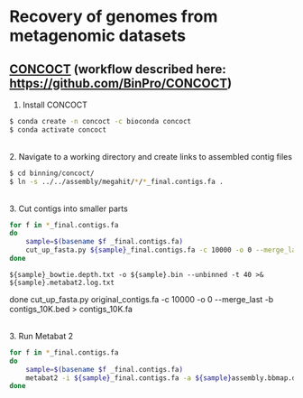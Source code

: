 # Recovery of genomes from metagenomic datasets

## [CONCOCT](https://github.com/BinPro/CONCOCT) (workflow described here: https://github.com/BinPro/CONCOCT)

1. Install CONCOCT

```bash
$ conda create -n concoct -c bioconda concoct
$ conda activate concoct
```

\
2. Navigate to a working directory and create links to assembled contig files

```bash
$ cd binning/concoct/
$ ln -s ../../assembly/megahit/*/*_final.contigs.fa .
```

\
3. Cut contigs into smaller parts
```bash
for f in *_final.contigs.fa
do 
	sample=$(basename $f _final.contigs.fa)
	cut_up_fasta.py ${sample}_final.contigs.fa -c 10000 -o 0 --merge_last -b -a ${sample}_contigs.10K.bed > ${sample}_contigs.10K.fa
done
```
	
	${sample}_bowtie.depth.txt -o ${sample}.bin --unbinned -t 40 >& ${sample}.metabat2.log.txt
done
cut_up_fasta.py original_contigs.fa -c 10000 -o 0 --merge_last -b contigs_10K.bed > contigs_10K.fa



\
3. Run Metabat 2

```bash
for f in *_final.contigs.fa
do 
	sample=$(basename $f _final.contigs.fa)
	metabat2 -i ${sample}_final.contigs.fa -a ${sample}assembly.bbmap.depth.txt -o ${sample}.bin --unbinned -t 20 >& ${sample}.metabat2.log.txt
done
```
